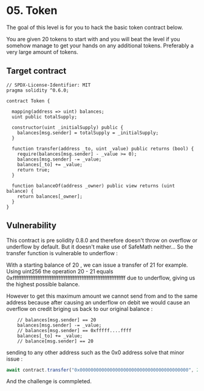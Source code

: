 # 05. Token

The goal of this level is for you to hack the basic token contract below.

You are given 20 tokens to start with and you will beat the level if you somehow manage to get your hands on any additional tokens. Preferably a very large amount of tokens.

## Target contract

```solidity
// SPDX-License-Identifier: MIT
pragma solidity ^0.6.0;

contract Token {

  mapping(address => uint) balances;
  uint public totalSupply;

  constructor(uint _initialSupply) public {
    balances[msg.sender] = totalSupply = _initialSupply;
  }

  function transfer(address _to, uint _value) public returns (bool) {
    require(balances[msg.sender] - _value >= 0);
    balances[msg.sender] -= _value;
    balances[_to] += _value;
    return true;
  }

  function balanceOf(address _owner) public view returns (uint balance) {
    return balances[_owner];
  }
}
```

## Vulnerability

This contract is pre solidity 0.8.0 and therefore doesn't throw on overflow or underflow by default. But it doesn't make use of SafeMath neither...
So the transfer function is vulnerable to underflow : 

With a starting balance of 20 , we can issue a transfer of 21 for example.
Using uint256 the operation 20 - 21 equals 0xffffffffffffffffffffffffffffffffffffffffffffffffffffffffffffffff due to underflow, giving us the highest possible balance.

However to get this maximum amount we cannot send from and to the same address because after causing an underflow on debit we would cause an overflow on credit briging us back to our original balance :

```solidity
    // balances[msg.sender] == 20
    balances[msg.sender] -= _value;
    // balances[msg.sender] == 0xfffff....ffff
    balances[_to] += _value;
    // balance[msg.sender] == 20
```

sending to any other address such as the 0x0 address solve that minor issue :

```js
await contract.transfer("0x0000000000000000000000000000000000000000", 21);
```

And the challenge is commpleted.





